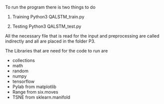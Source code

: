 ﻿To run the program there is two things to do
1. Training
Python3 QALSTM_train.py
 
1. Testing
        Python3 QALSTM_test.py


All the necessary file that is read for the input and preprocessing are called indirectly and all are placed in the folder P3. 


The Libraries that are need for the code to run are


* collections
* math
* random
* numpy
* tensorflow
* Pylab from matplotlib 
* Range from six.moves
* TSNE from sklearn.manifold
